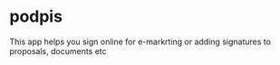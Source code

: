 # podpis
This app helps you sign online for e-markrting or adding signatures to proposals, documents etc
